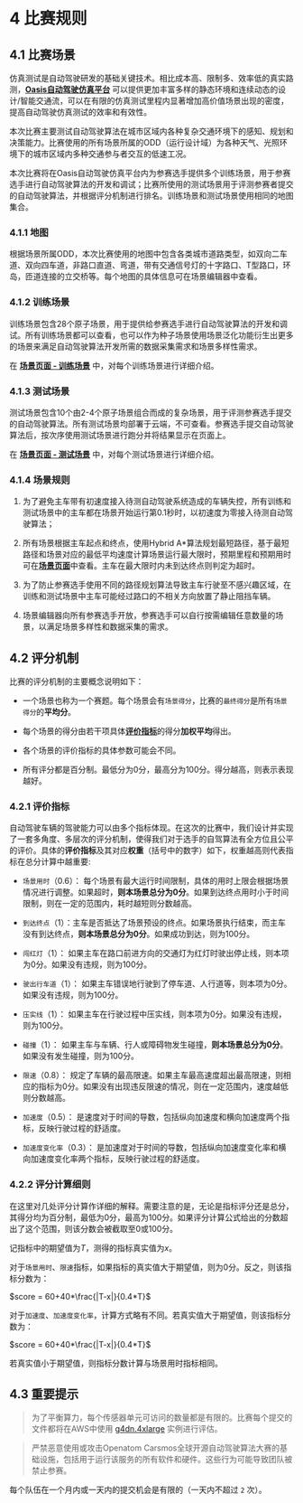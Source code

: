 # 4 比赛规则

## 4.1 比赛场景

仿真测试是自动驾驶研发的基础关键技术。相比成本高、限制多、效率低的真实路测，[**Oasis自动驾驶仿真平台**](https://guardstrike.com/sim.html) 可以提供更加丰富多样的静态环境和连续动态的设计/智能交通流，可以在有限的仿真测试里程内显著增加高价值场景出现的密度，提高自动驾驶仿真测试的效率和有效性。

本次比赛主要测试自动驾驶算法在城市区域内各种复杂交通环境下的感知、规划和决策能力。比赛使用的所有场景所属的ODD（运行设计域）为各种天气、光照环境下的城市区域内多种交通参与者交互的低速工况。

本次比赛将在Oasis自动驾驶仿真平台内为参赛选手提供多个训练场景，用于参赛选手进行自动驾驶算法的开发和调试；比赛所使用的测试场景用于评测参赛者提交的自动驾驶算法，并根据评分机制进行排名。训练场景和测试场景使用相同的地图集合。

### 4.1.1 地图

根据场景所属ODD，本次比赛使用的地图中包含各类城市道路类型，如双向二车道、双向四车道，非路口直道、弯道，带有交通信号灯的十字路口、T型路口，环岛，匝道连接的立交桥等。每个地图的具体信息可在场景编辑器中查看。

### 4.1.2 训练场景

训练场景包含28个原子场景，用于提供给参赛选手进行自动驾驶算法的开发和调试。所有训练场景都可以查看，也可以作为种子场景使用场景泛化功能衍生出更多的场景来满足自动驾驶算法开发所需的数据采集需求和场景多样性需求。

在 [**场景页面 - 训练场景**](zh-cn/scenarios.md#61-训练场景) 中，对每个训练场景进行详细介绍。

### 4.1.3 测试场景

测试场景包含10个由2-4个原子场景组合而成的复杂场景，用于评测参赛选手提交的自动驾驶算法。所有测试场景均部署于云端，不可查看。参赛选手提交自动驾驶算法后，按次序使用测试场景进行跑分并将结果显示在页面上。

在 [**场景页面 - 测试场景**](zh-cn/scenarios.md#62-测试场景) 中，对每个测试场景进行详细介绍。

### 4.1.4 场景规则

1. 为了避免主车带有初速度接入待测自动驾驶系统造成的车辆失控，所有训练和测试场景中的主车都在场景开始运行第0.1秒时，以初速度为零接入待测自动驾驶算法；

2. 所有场景根据主车起点和终点，使用Hybrid A*算法规划最短路径，基于最短路径和场景对应的最低平均速度计算场景运行最大限时，预期里程和预期用时可在[**场景页面**](zh-cn/scenarios.md)中查看。主车在最大限时内未到达终点则判定为超时。

3. 为了防止参赛选手使用不同的路径规划算法导致主车行驶至不感兴趣区域，在训练和测试场景中主车可能经过路口的不相关方向放置了静止阻挡车辆。

4. 场景编辑器向所有参赛选手开放，参赛选手可以自行按需编辑任意数量的场景，以满足场景多样性和数据采集的需求。

## 4.2 评分机制

比赛的评分机制的主要概念说明如下：

- 一个场景也称为一个赛题。每个场景会有`场景得分`，比赛的`最终得分`是所有`场景得分`的**平均分**。

- 每个场景的得分由若干项具体[**评价指标**](zh-cn/rules.md#311-%E8%AF%84%E4%BB%B7%E6%8C%87%E6%A0%87)的得分**加权平均**得出。

- 各个场景的评价指标的具体参数可能会不同。

- 所有评分都是百分制。最低分为0分，最高分为100分。得分越高，则表示表现越好。

### 4.2.1 评价指标

自动驾驶车辆的驾驶能力可以由多个指标体现。在这次的比赛中，我们设计并实现了一套多角度、多层次的评分机制，使得我们对于选手的自驾算法有全方位且公平的评价。具体的**评价指标**及其对应**权重**（括号中的数字）如下，权重越高则代表指标在总分计算中越重要:

- `场景用时`（0.6）： 每个场景有最大运行时间限制，具体的用时上限会根据场景情况进行调整。如果超时，**则本场景总分为0分**。如果到达终点用时小于时间限制，则在一定的范围内，耗时越短则分数越高。

- `到达终点`（1）：主车是否抵达了场景预设的终点。如果场景执行结束，而主车没有到达终点，**则本场景总分为0分**。如果成功到达，则为100分。

- `闯红灯`（1）： 如果主车在路口前进方向的交通灯为红灯时驶出停止线，则本项为0分。如果没有违规，则为100分。

- `驶出行车道`（1）： 如果主车错误地行驶到了停车道、人行道等，则本项为0分。如果没有违规，则为100分。

- `压实线`（1）： 如果主车在行驶过程中压实线，则本项为0分。如果没有违规，则为100分。

- `碰撞`（1）： 如果主车与车辆、行人或障碍物发生碰撞，**则本场景总分为0分**。如果没有发生碰撞，则为100分。

- `限速`（0.8）： 规定了车辆的最高限速。如果主车最高速度超出最高限速，则相应的指标为0分。如果没有出现违反限速的情况，则在一定范围内，速度越低则分数越高。

- `加速度`（0.5）： 是速度对于时间的导数，包括纵向加速度和横向加速度两个指标，反映行驶过程的舒适度。

- `加速度变化率`（0.3）： 是加速度对于时间的导数，包括纵向加速度变化率和横向加速度变化率两个指标，反映行驶过程的舒适度。

### 4.2.2 评分计算细则

在这里对几处评分计算作详细的解释。需要注意的是，无论是指标评分还是总分，其得分均为百分制，最低为0分，最高为100分。如果评分计算公式给出的分数超出了这个范围，则该分数会被截取至0或100分。

记指标中的期望值为*T*，测得的指标真实值为*x*。

对于`场景用时`、`限速`指标，如果指标的真实值大于期望值，则为0分。反之，则该指标分数为：

$score = 60+40*\frac{|T-x|}{0.4*T}$

对于`加速度`、`加速度变化率`，计算方式略有不同。若真实值大于期望值，则该指标分数为：

$score = 60+40*\frac{|T-x|}{0.4*T}$

若真实值小于期望值，则指标分数计算与场景用时指标相同。

## 4.3 重要提示

> 为了平衡算力，每个传感器单元可访问的数量都是有限的。比赛每个提交的文件都将在AWS中使用 [g4dn.4xlarge](https://aws.amazon.com/cn/ec2/instance-types/g4/?nc1=h_ls) 实例进行评估。

> 严禁恶意使用或攻击Openatom Carsmos全球开源自动驾驶算法大赛的基础设施，包括用于运行该服务的所有软件和硬件。这些行为可能导致团队被禁止参赛。

每个队伍在一个月内或一天内的提交机会是有限的（一天内不超过 `2` 次）。